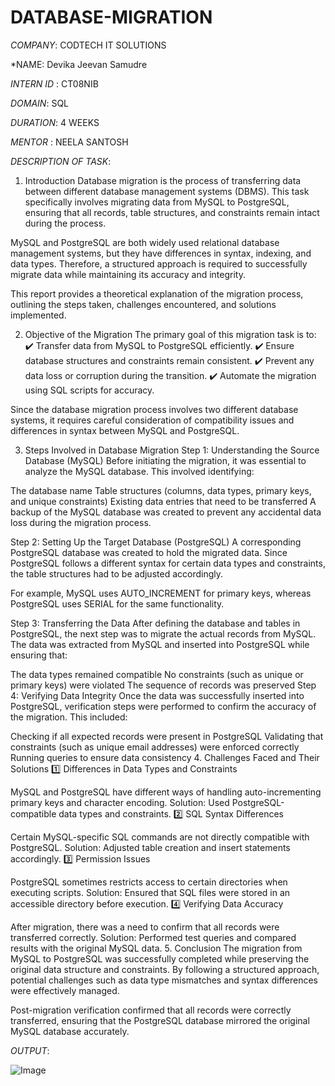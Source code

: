 # DATABASE-MIGRATION

*COMPANY*: CODTECH IT SOLUTIONS

*NAME:  Devika Jeevan Samudre

*INTERN ID* : CT08NIB

*DOMAIN*: SQL

*DURATION*: 4 WEEKS

*MENTOR* : NEELA SANTOSH

*DESCRIPTION OF TASK*:

1. Introduction
Database migration is the process of transferring data between different database management systems (DBMS). This task specifically involves migrating data from MySQL to PostgreSQL, ensuring that all records, table structures, and constraints remain intact during the process.

MySQL and PostgreSQL are both widely used relational database management systems, but they have differences in syntax, indexing, and data types. Therefore, a structured approach is required to successfully migrate data while maintaining its accuracy and integrity.

This report provides a theoretical explanation of the migration process, outlining the steps taken, challenges encountered, and solutions implemented.

2. Objective of the Migration
The primary goal of this migration task is to:
✔️ Transfer data from MySQL to PostgreSQL efficiently.
✔️ Ensure database structures and constraints remain consistent.
✔️ Prevent any data loss or corruption during the transition.
✔️ Automate the migration using SQL scripts for accuracy.

Since the database migration process involves two different database systems, it requires careful consideration of compatibility issues and differences in syntax between MySQL and PostgreSQL.

3. Steps Involved in Database Migration
Step 1: Understanding the Source Database (MySQL)
Before initiating the migration, it was essential to analyze the MySQL database. This involved identifying:

The database name
Table structures (columns, data types, primary keys, and unique constraints)
Existing data entries that need to be transferred
A backup of the MySQL database was created to prevent any accidental data loss during the migration process.

Step 2: Setting Up the Target Database (PostgreSQL)
A corresponding PostgreSQL database was created to hold the migrated data. Since PostgreSQL follows a different syntax for certain data types and constraints, the table structures had to be adjusted accordingly.

For example, MySQL uses AUTO_INCREMENT for primary keys, whereas PostgreSQL uses SERIAL for the same functionality.

Step 3: Transferring the Data
After defining the database and tables in PostgreSQL, the next step was to migrate the actual records from MySQL. The data was extracted from MySQL and inserted into PostgreSQL while ensuring that:

The data types remained compatible
No constraints (such as unique or primary keys) were violated
The sequence of records was preserved
Step 4: Verifying Data Integrity
Once the data was successfully inserted into PostgreSQL, verification steps were performed to confirm the accuracy of the migration. This included:

Checking if all expected records were present in PostgreSQL
Validating that constraints (such as unique email addresses) were enforced correctly
Running queries to ensure data consistency
4. Challenges Faced and Their Solutions
1️⃣ Differences in Data Types and Constraints

MySQL and PostgreSQL have different ways of handling auto-incrementing primary keys and character encoding.
Solution: Used PostgreSQL-compatible data types and constraints.
2️⃣ SQL Syntax Differences

Certain MySQL-specific SQL commands are not directly compatible with PostgreSQL.
Solution: Adjusted table creation and insert statements accordingly.
3️⃣ Permission Issues

PostgreSQL sometimes restricts access to certain directories when executing scripts.
Solution: Ensured that SQL files were stored in an accessible directory before execution.
4️⃣ Verifying Data Accuracy

After migration, there was a need to confirm that all records were transferred correctly.
Solution: Performed test queries and compared results with the original MySQL data.
5. Conclusion
The migration from MySQL to PostgreSQL was successfully completed while preserving the original data structure and constraints. By following a structured approach, potential challenges such as data type mismatches and syntax differences were effectively managed.

Post-migration verification confirmed that all records were correctly transferred, ensuring that the PostgreSQL database mirrored the original MySQL database accurately.

*OUTPUT*:

![Image](https://github.com/user-attachments/assets/9f3e7302-e3a6-4f2b-9ad8-9acf235be205)

